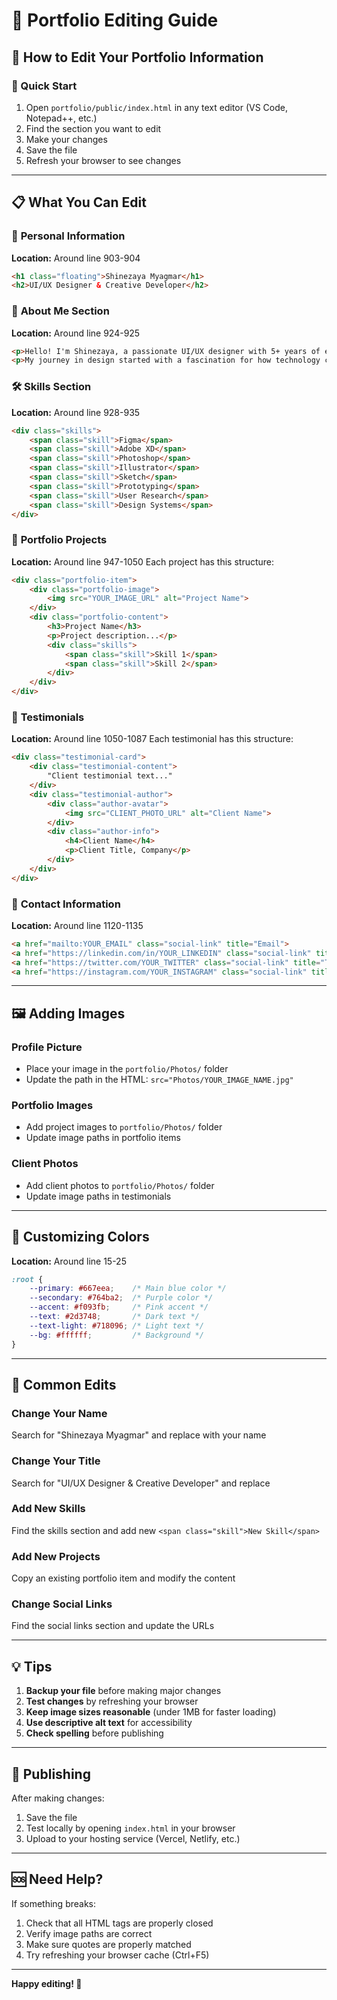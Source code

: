 # 🎨 Portfolio Editing Guide

## 📝 How to Edit Your Portfolio Information

### 🚀 Quick Start
1. Open `portfolio/public/index.html` in any text editor (VS Code, Notepad++, etc.)
2. Find the section you want to edit
3. Make your changes
4. Save the file
5. Refresh your browser to see changes

---

## 📋 What You Can Edit

### 👤 **Personal Information**
**Location:** Around line 903-904
```html
<h1 class="floating">Shinezaya Myagmar</h1>
<h2>UI/UX Designer & Creative Developer</h2>
```

### 📖 **About Me Section**
**Location:** Around line 924-925
```html
<p>Hello! I'm Shinezaya, a passionate UI/UX designer with 5+ years of experience creating digital experiences that users love. I believe great design should be invisible yet unforgettable - every pixel, every interaction, and every decision serves a purpose in creating meaningful user experiences.</p>
<p>My journey in design started with a fascination for how technology can enhance human experiences. Today, I specialize in creating intuitive interfaces, conducting user research, and building design systems that scale.</p>
```

### 🛠️ **Skills Section**
**Location:** Around line 928-935
```html
<div class="skills">
    <span class="skill">Figma</span>
    <span class="skill">Adobe XD</span>
    <span class="skill">Photoshop</span>
    <span class="skill">Illustrator</span>
    <span class="skill">Sketch</span>
    <span class="skill">Prototyping</span>
    <span class="skill">User Research</span>
    <span class="skill">Design Systems</span>
</div>
```

### 🎨 **Portfolio Projects**
**Location:** Around line 947-1050
Each project has this structure:
```html
<div class="portfolio-item">
    <div class="portfolio-image">
        <img src="YOUR_IMAGE_URL" alt="Project Name">
    </div>
    <div class="portfolio-content">
        <h3>Project Name</h3>
        <p>Project description...</p>
        <div class="skills">
            <span class="skill">Skill 1</span>
            <span class="skill">Skill 2</span>
        </div>
    </div>
</div>
```

### 💬 **Testimonials**
**Location:** Around line 1050-1087
Each testimonial has this structure:
```html
<div class="testimonial-card">
    <div class="testimonial-content">
        "Client testimonial text..."
    </div>
    <div class="testimonial-author">
        <div class="author-avatar">
            <img src="CLIENT_PHOTO_URL" alt="Client Name">
        </div>
        <div class="author-info">
            <h4>Client Name</h4>
            <p>Client Title, Company</p>
        </div>
    </div>
</div>
```

### 📧 **Contact Information**
**Location:** Around line 1120-1135
```html
<a href="mailto:YOUR_EMAIL" class="social-link" title="Email">
<a href="https://linkedin.com/in/YOUR_LINKEDIN" class="social-link" title="LinkedIn">
<a href="https://twitter.com/YOUR_TWITTER" class="social-link" title="Twitter">
<a href="https://instagram.com/YOUR_INSTAGRAM" class="social-link" title="Instagram">
```

---

## 🖼️ **Adding Images**

### Profile Picture
- Place your image in the `portfolio/Photos/` folder
- Update the path in the HTML: `src="Photos/YOUR_IMAGE_NAME.jpg"`

### Portfolio Images
- Add project images to `portfolio/Photos/` folder
- Update image paths in portfolio items

### Client Photos
- Add client photos to `portfolio/Photos/` folder
- Update image paths in testimonials

---

## 🎨 **Customizing Colors**

**Location:** Around line 15-25
```css
:root {
    --primary: #667eea;    /* Main blue color */
    --secondary: #764ba2;  /* Purple color */
    --accent: #f093fb;     /* Pink accent */
    --text: #2d3748;       /* Dark text */
    --text-light: #718096; /* Light text */
    --bg: #ffffff;         /* Background */
}
```

---

## 🔧 **Common Edits**

### Change Your Name
Search for "Shinezaya Myagmar" and replace with your name

### Change Your Title
Search for "UI/UX Designer & Creative Developer" and replace

### Add New Skills
Find the skills section and add new `<span class="skill">New Skill</span>`

### Add New Projects
Copy an existing portfolio item and modify the content

### Change Social Links
Find the social links section and update the URLs

---

## 💡 **Tips**

1. **Backup your file** before making major changes
2. **Test changes** by refreshing your browser
3. **Keep image sizes reasonable** (under 1MB for faster loading)
4. **Use descriptive alt text** for accessibility
5. **Check spelling** before publishing

---

## 🚀 **Publishing**

After making changes:
1. Save the file
2. Test locally by opening `index.html` in your browser
3. Upload to your hosting service (Vercel, Netlify, etc.)

---

## 🆘 **Need Help?**

If something breaks:
1. Check that all HTML tags are properly closed
2. Verify image paths are correct
3. Make sure quotes are properly matched
4. Try refreshing your browser cache (Ctrl+F5)

---

**Happy editing! 🎉** 